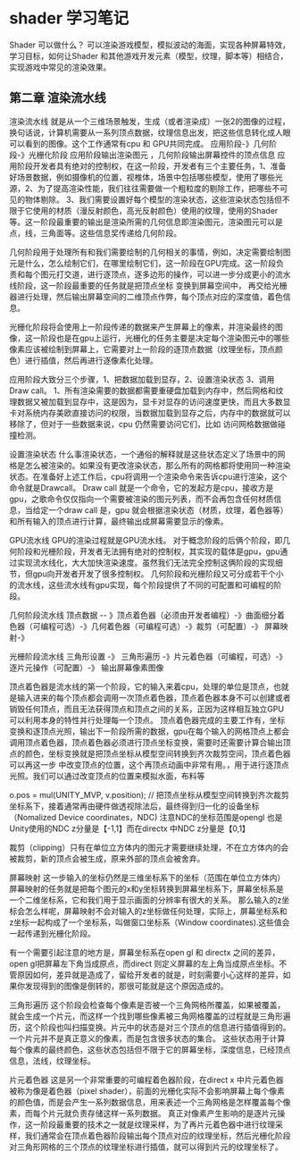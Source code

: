 # shader 学习笔记

Shader 可以做什么？ 可以渲染游戏模型，模拟波动的海面，实现各种屏幕特效，学习目标，如何让Shader 和其他游戏开发元素（模型，纹理，脚本等）相结合，实现游戏中常见的渲染效果。

## 第二章 渲染流水线
渲染流水线 就是从一个三维场景触发，生成（或者渲染成）一张2的图像的过程，换句话说，计算机需要从一系列顶点数据，纹理信息出发，把这些信息转化成人眼可以看到的图像。这个工作通常有cpu 和 GPU共同完成。
应用阶段-》几何阶段-》光栅化阶段
应用阶段输出渲染图元 ，几何阶段输出屏幕控件的顶点信息
应用阶段开发者具有绝对的控制权，在这一阶段，开发者有三个主要任务，1、准备好场景数据，例如摄像机的位置，视椎体，场景中包括哪些模型，使用了哪些光源，2、为了提高渲染性能，我们往往需要做一个粗粒度的剔除工作，把哪些不可见的物体剔除。
3、我们需要设置好每个模型的渲染状态，这些渲染状态包括但不限于它使用的材质（漫反射颜色，高光反射颜色）使用的纹理，使用的Shader等。这一阶段最重要的输出是渲染所需的几何信息即渲染图元，渲染图元可以是点，线，三角面等。这些信息奖传递给几何阶段。


几何阶段用于处理所有和我们需要绘制的几何相关的事情，例如，决定需要绘制图元是什么，怎么绘制它们，在哪里绘制它们，这一阶段在GPU完成。这一阶段负责和每个图元打交道，进行逐顶点，逐多边形的操作，可以进一步分成更小的流水线阶段，这一阶段最重要的任务就是把顶点坐标
变换到屏幕空间中， 再交给光栅器进行处理，然后输出屏幕空间的二维顶点作弊，每个顶点对应的深度值，着色信息。

光栅化阶段将会使用上一阶段传递的数据来产生屏幕上的像素，并渲染最终的图像，这一阶段也是在gpu上运行，光栅化的任务主要是决定每个渲染图元中的哪些像素应该被绘制到屏幕上，它需要对上一阶段的逐顶点数据（纹理坐标，顶点颜色）进行插值，然后再进行逐像素化处理。

应用阶段大致分三个步骤，1、把数据加载到显存，2、设置渲染状态 3、调用Draw call。
1、所有渲染需要的数据都需要重硬盘加载到内存中，然后网格和纹理数据又被加载到显存中，这是因为，显卡对显存的访问速度更快，而且大多数显卡对系统内存美欧直接访问的权限，当数据加载到显存之后，内存中的数据就可以移除了，但对于一些数据来说，cpu 仍然需要访问它们，比如
访问网格数据做碰撞检测。

设置渲染状态
什么事渲染状态，一个通俗的解释就是这些状态定义了场景中的网格是怎么被渲染的。如果没有更改渲染状态，那么所有的网格都将使用同一种渲染状态。在准备好上述工作后，cpu将调用一个渲染命令来告诉cpu进行渲染，这个命令就是Drawcall。
Draw call 就是一个命令，它的发起方是cpu，接收方是gpu，之歌命令仅仅指向一个需要被渲染的图元列表，而不会再包含任何材质信息，当给定一个draw call 是，gpu 就会根据渲染状态（材质，纹理，着色器等）和所有输入的顶点进行计算，最终输出成屏幕需要显示的像素。

GPU流水线
GPU的渲染过程就是GPU流水线。
对于概念阶段的后俩个阶段，即几何阶段和光栅阶段，开发者无法拥有绝对的控制权，其实现的载体是gpu，gpu通过实现流水线化，大大加快渲染速度。虽然我们无法完全控制这俩阶段的实现细节，但gpu向开发者开发了很多控制权。
几何阶段和光栅阶段又可分成若干个小的流水线，这些流水线有gpu实现，每个阶段提供了不同的可配置和可编程的阶段。

几何阶段流水线
顶点数据 -- 》顶点着色器（必须由开发者编程）-》曲面细分着色器（可编程可选）-》几何着色器（可编程可选）-》裁剪（可配置）-》 屏幕映射-》

光栅阶段流水线
三角形设置 -》 三角形遍历 -》片元着色器（可编程，可选）-》逐片元操作（可配置）-》 输出屏幕像素图像

顶点着色器是流水线的第一个阶段，它的输入来着cpu，处理的单位是顶点，也就是输入进来的每个顶点都会调用一次顶点着色器，顶点着色器本身不可以创建或者销毁任何顶点，而且无法获得顶点和顶点之间的关系，正因为这样相互独立GPU可以利用本身的特性并行处理每一个顶点。
顶点着色器完成的主要工作有，坐标变换和逐顶点光照，输出下一阶段所需的数据，gpu在每个输入的网格顶点上都会调用顶点着色器，顶点着色器必须进行顶点坐标变换，需要时还需要计算合输出顶点的颜色，坐标变换就是把顶点坐标从模型空间转换到齐次裁剪空间，顶点着色器可以再这一步
中改变顶点的位置，这个再顶点动画中非常有用。，用于进行逐顶点光照。我们可以通过改变顶点的位置来模拟水面，布料等

o.pos = mul(UNITY_MVP, v.position); // 把顶点坐标从模型空间转换到齐次裁剪坐标系下，接着通常再由硬件做透视除法后，最终得到归一化的设备坐标（Nomalized Device coordinates，NDC)
注意NDC的坐标范围是opengl 也是Unity使用的NDC z分量是【-1,1】而在directx 中NDC z分量是【0,1】

裁剪（clipping）只有在单位立方体内的图元才需要继续处理，不在立方体内的会被裁剪，新的顶点会被生成，原来外部的顶点会被舍弃。

屏幕映射
这一步输入的坐标仍然是三维坐标系下的坐标（范围在单位立方体内）屏幕映射的任务就是把每个图元的x和y坐标转换到屏幕坐标系下，屏幕坐标系是一个二维坐标系，它和我们用于显示画面的分辨率有很大的关系。
那么输入的z坐标会怎么样呢，屏幕映射不会对输入的z坐标做任何处理，实际上，屏幕坐标系和z坐标一起构成了一个坐标系，叫做窗口坐标系（Window coordinates).这些值会一起传递到光栅化阶段。

有一个需要引起注意的地方是，屏幕坐标系在open gl  和 directx 之间的差异，open gl把屏幕左下角当成原点，而direct 则定义屏幕的左上角当成原点坐标。不管原因如何，差异就是造成了，留给开发者的就是，时刻需要小心这样的差异，如果你发现得到的图像是倒转的，那很可能就是这个原因造成的。

三角形遍历
这个阶段会检查每个像素是否被一个三角网格所覆盖，如果被覆盖，就会生成一个片元，而这样一个找到哪些像素被三角网格覆盖的过程就是三角形遍历，这个阶段也叫扫描变换。片元中的状态是对三个顶点的信息进行插值得到的。一个片元并不是真正意义的像素，而是包含很多状态的集合。
这些状态用于计算每个像素的最终颜色，这些状态包括但不限于它的屏幕坐标，深度信息，已经顶点信息，法线，纹理坐标。

片元着色器
这是另一个非常重要的可编程着色器阶段，在direct x 中片元着色器被称为像是着色器（pixel shader），前面的光栅化实际不会影响屏幕上每个像素的颜色值，而是会产生一系列数据信息，用来表述一个三角网格是怎样覆盖每个像素，而每个片元就负责存储这样一系列数据。
真正对像素产生影响的是逐片元操作，这一阶段最重要的技术之一就是纹理采样，为了再片元着色器中进行纹理采样，我们通常会在顶点着色器阶段输出每个顶点对应的纹理坐标，然后光栅化阶段对三角形网格的三个顶点的纹理坐标进行插值，就可以得到片元的纹理坐标了。